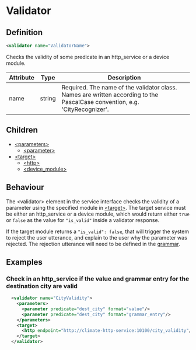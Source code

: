 # Validator

## Definition
```xml
<validator name="ValidatorName">
```

Checks the validity of some predicate in an http_service or a device module.

Attribute | Type | Description |
--- | --- | --- |
name | string | Required. The name of the validator class. Names are written according to the PascalCase convention, e.g. 'CityRecognizer'. |


## Children

- [<parameters\>](/dialog-domain-description-definition/service_interface/children/parameters)
    - [<parameter\>](/dialog-domain-description-definition/service_interface/children/parameters)
- [<target\>](/dialog-domain-description-definition/service_interface/children/target)
    - [<http\>](/dialog-domain-description-definition/service_interface/children/target)
    - [<device_module\>](/dialog-domain-description-definition/service_interface/children/target)


## Behaviour

The <validator\> element in the service interface checks the validity of a parameter using the specified module in [<target\>](/dialog-domain-description-definition/service_interface/children/target). The target service must be either an http_service or a device module, which would return either `true` or `false` as the value for `"is_valid"` inside a validator response.

<!-- Include a link to action response in the HTTP service API doc? -->

If the target module returns a `"is_valid": false`, that will trigger the system to reject the user utterance, and explain to the user why the parameter was rejected. The rejection utterance will need to be defined in the [grammar](/dialog-domain-description-definition/grammar/children/validity).


## Examples

### Check in an http_service if the value and grammar entry for the destination city are valid

```xml
  <validator name="CityValidity">
    <parameters>
      <parameter predicate="dest_city" format="value"/>
      <parameter predicate="dest_city" format="grammar_entry"/>
    </parameters>
    <target>
      <http endpoint="http://climate-http-service:10100/city_validity"/>
    </target>
  </validator>
```
